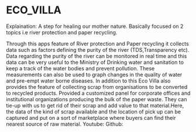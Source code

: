 # ECO_VILLA

Explaination: A step for healing our mother nature.
Basically focused on 2 topics i.e river protection and paper recycling.

Through this apps feature of River protection and Paper recycling it collects data such as factors defining the purity of the river (TDS,Transparency etc). Data regarding the purity of the river can be monitored in real time and this data can be very useful to the Ministry of Drinking water and sanitation to keep a track of the water bodies and prevent pollution. These measurements can also be used to graph changes in the quality of water and pre-empt water borne diseases. In addition to this Eco Villa also provides the feature of collecting scrap from organisations to be converted to recycled products.
Provided a customized panel for corporate offices and institutional organizations producing the bulk of the paper waste. They can tie-up with us to get rid of their scrap and add value to that material.Here, the data of the kind of scrap available and the location of pick up can be captured and put on a sort of marketplace where buyers can find their nearest source of raw material.
Youtube: 
Github: 
